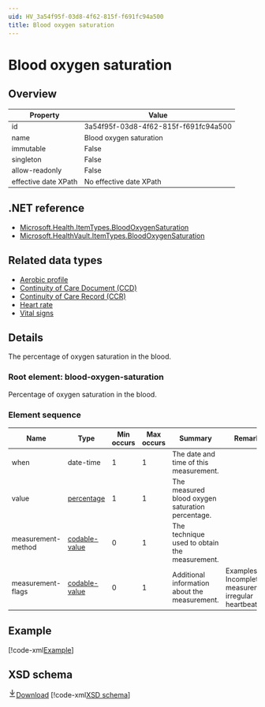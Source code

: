 ```yaml
---
uid: HV_3a54f95f-03d8-4f62-815f-f691fc94a500
title: Blood oxygen saturation
---
```


# Blood oxygen saturation

## Overview

Property|Value
---|---
id|3a54f95f-03d8-4f62-815f-f691fc94a500
name|Blood oxygen saturation
immutable|False
singleton|False
allow-readonly|False
effective date XPath|No effective date XPath

## .NET reference
- [Microsoft.Health.ItemTypes.BloodOxygenSaturation](https://docs.microsoft.com/dotnet/api/microsoft.health.itemtypes.bloodoxygensaturation)
- [Microsoft.HealthVault.ItemTypes.BloodOxygenSaturation](https://docs.microsoft.com/dotnet/api/microsoft.healthvault.itemtypes.bloodoxygensaturation)

## Related data types

- [Aerobic profile](xref:HV_7b2ea78c-4b78-4f75-a6a7-5396fe38b09a)
- [Continuity of Care Document (CCD)](xref:HV_9c48a2b8-952c-4f5a-935d-f3292326bf54)
- [Continuity of Care Record (CCR)](xref:HV_1e1ccbfc-a55d-4d91-8940-fa2fbf73c195)
- [Heart rate](xref:HV_b81eb4a6-6eac-4292-ae93-3872d6870994)
- [Vital signs](xref:HV_73822612-C15F-4B49-9E65-6AF369E55C65)

## Details
The percentage of oxygen saturation in the blood.

<a name='blood-oxygen-saturation'></a>

### Root element: blood-oxygen-saturation

Percentage of oxygen saturation in the blood.

### Element sequence

Name|Type|Min occurs|Max occurs|Summary|Remarks|Preferred Vocabulary
---|---|---|---|---|---|---
when|date-time|1|1|The date and time of this measurement.||
value|[percentage](xref:HV_3e730686-781f-4616-aa0d-817bba8eb141#percentage)|1|1|The measured blood oxygen saturation percentage.||
measurement-method|[codable-value](xref:HV_3e730686-781f-4616-aa0d-817bba8eb141#codable-value)|0|1|The technique used to obtain the measurement.||[blood-oxygen-saturation-measurement-method](xref:HV_450154a2-b4ad-40bb-9e2e-7e6ac8389ab0)
measurement-flags|[codable-value](xref:HV_3e730686-781f-4616-aa0d-817bba8eb141#codable-value)|0|1|Additional information about the measurement.|Examples: Incomplete measurement, irregular heartbeat.|Contact the HealthVault team to help define this vocabulary.

## Example
[!code-xml[Example](sample-xml/3a54f95f-03d8-4f62-815f-f691fc94a500.xml)]

## XSD schema
[![Download](/healthvault/images/download.png)Download](xsd/blood-oxygen-saturation.xsd)
[!code-xml[XSD schema](xsd/blood-oxygen-saturation.xsd)]
